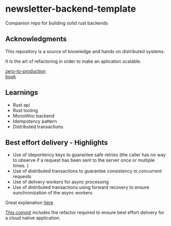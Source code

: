 # newsletter-backend-template
Companion repo for building solid rust backends

## Acknowledgments
This repository is a source of knowledge and hands on distributed systems. 

It is the art of refactoring in order to make an aplication scalable.

[zero-to-production](https://github.com/LukeMathWalker/zero-to-production)
</br>
[book](https://www.zero2prod.com/index.html?country=Netherlands&discount_code=VAT20)

## Learnings
- Rust api
- Rust tooling
- Monolithic backend
- Idempotency pattern
- Distributed transactions

## Best effort delivery - Highlights
- Use of idepontency keys to guarantee safe retries (the caller has no way to observe if a request has been sent to the server once or multiple times. )
- Use of distributed transactions to guarantee consistency in concurrent requests
- Use of delivery workers for async processing
- Use of distributed transactions using forward recovery to ensure sunchronization of the async workers

Great explanation [here](https://www.lpalmieri.com/posts/idempotency/#take-home)

[This commit](https://github.com/PanGan21/newsletter-backend-template/commit/c4dc6a5a59dcc6ee07435b41e2dfc793cd6360b5) includes the refactor required to 
ensure best effort delivery for a cloud native application.
